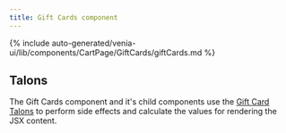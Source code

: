 ```yaml
---
title: Gift Cards component
---
```


<!--
The reference doc content is generated automatically from the source code.
To update this section, update the doc blocks in the source code
-->

{% include auto-generated/venia-ui/lib/components/CartPage/GiftCards/giftCards.md %}

## Talons

The Gift Cards component and it's child components use the [Gift Card Talons][] to perform side effects and calculate the values for rendering the JSX content.

[gift card talons]: <{%link peregrine/reference/talons/CartPage/GiftCards/index.md %}>
